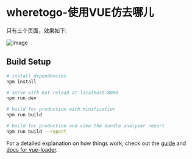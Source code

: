 # wheretogo-使用VUE仿去哪儿

只有三个页面，效果如下:

![image](https://github.com/GitWuJun/WhereToGo/blob/master/Screenrecorder-2018-08-31-16-45-22-957.gif)


## Build Setup

``` bash
# install dependencies
npm install

# serve with hot reload at localhost:8080
npm run dev

# build for production with minification
npm run build

# build for production and view the bundle analyzer report
npm run build --report
```

For a detailed explanation on how things work, check out the [guide](http://vuejs-templates.github.io/webpack/) and [docs for vue-loader](http://vuejs.github.io/vue-loader).
